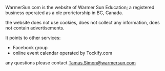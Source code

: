 WarmerSun.com is the website of Warmer Sun Education; a registered business operated as a ole prorietorship in BC, Canada.

the website does not use cookies, does not collect any information, does not contain advertisements.

It points to other services:
* Facebook group
* online event calendar operated by Tockify.com

any questions please contact Tamas.Simon@warmersun.com
